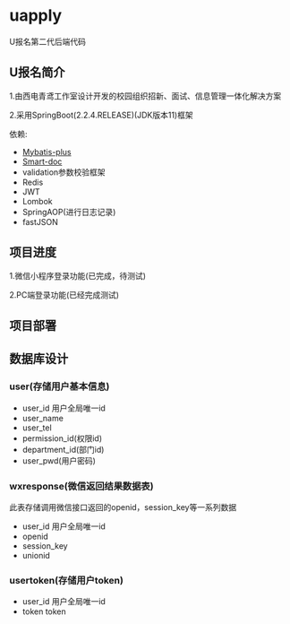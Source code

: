 # uapply
U报名第二代后端代码

## U报名简介

1.由西电青鸢工作室设计开发的校园组织招新、面试、信息管理一体化解决方案

2.采用SpringBoot(2.2.4.RELEASE)(JDK版本11)框架

依赖:
* [Mybatis-plus](https://mp.baomidou.com/guide/#%E7%89%B9%E6%80%A7)
* [Smart-doc](https://gitee.com/sunyurepository/smart-doc/wikis/Home?sort_id=1652800)
* validation参数校验框架
* Redis
* JWT
* Lombok
* SpringAOP(进行日志记录)
* fastJSON

## 项目进度

1.微信小程序登录功能(已完成，待测试)

2.PC端登录功能(已经完成测试)

## 项目部署

## 数据库设计

### user(存储用户基本信息)
* user_id 用户全局唯一id
* user_name
* user_tel
* permission_id(权限id)
* department_id(部门id)
* user_pwd(用户密码)

### wxresponse(微信返回结果数据表)

此表存储调用微信接口返回的openid，session_key等一系列数据
* user_id 用户全局唯一id
* openid
* session_key
* unionid

### usertoken(存储用户token)

* user_id 用户全局唯一id
* token token